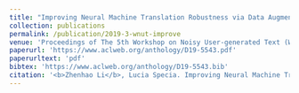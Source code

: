 ```yaml
---
title: "Improving Neural Machine Translation Robustness via Data Augmentation: Beyond Back Translation"
collection: publications
permalink: /publication/2019-3-wnut-improve
venue: 'Proceedings of The 5th Workshop on Noisy User-generated Text (W-NUT)'
paperurl: 'https://www.aclweb.org/anthology/D19-5543.pdf'
paperurltext: 'pdf'
bibtex: 'https://www.aclweb.org/anthology/D19-5543.bib'
citation: '<b>Zhenhao Li</b>, Lucia Specia. Improving Neural Machine Translation Robustness via Data Augmentation: Beyond Back Translation. In <i>Proceedings of The 5th Workshop on Noisy User-generated Text (W-NUT)</i>, 2019.'
---
```

